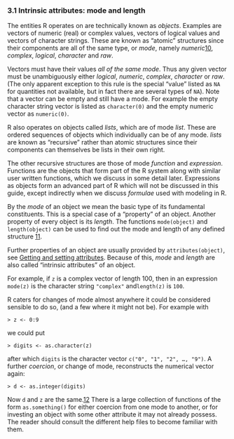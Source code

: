 ### 3.1 Intrinsic attributes: mode and length

The entities R operates on are technically known as *objects*. Examples are vectors of numeric (real) or complex values, vectors of logical values and vectors of character strings. These are known as “atomic” structures since their components are all of the same type, or *mode*, namely *numeric*[10](https://cran.r-project.org/doc/manuals/r-release/R-intro.html#FOOT10), *complex*, *logical*, *character* and *raw*.

Vectors must have their values *all of the same mode*. Thus any given vector must be unambiguously either *logical*, *numeric*, *complex*, *character* or *raw*. (The only apparent exception to this rule is the special “value” listed as `NA` for quantities not available, but in fact there are several types of `NA`). Note that a vector can be empty and still have a mode. For example the empty character string vector is listed as `character(0)` and the empty numeric vector as `numeric(0)`.

R also operates on objects called *lists*, which are of mode *list*. These are ordered sequences of objects which individually can be of any mode. *lists* are known as “recursive” rather than atomic structures since their components can themselves be lists in their own right.

The other recursive structures are those of mode *function* and *expression*. Functions are the objects that form part of the R system along with similar user written functions, which we discuss in some detail later. Expressions as objects form an advanced part of R which will not be discussed in this guide, except indirectly when we discuss *formulae* used with modeling in R.

By the *mode* of an object we mean the basic type of its fundamental constituents. This is a special case of a “property” of an object. Another property of every object is its *length*. The functions `mode(object)` and `length(object)` can be used to find out the mode and length of any defined structure [11](https://cran.r-project.org/doc/manuals/r-release/R-intro.html#FOOT11).

Further properties of an object are usually provided by `attributes(object)`, see [Getting and setting attributes](https://cran.r-project.org/doc/manuals/r-release/R-intro.html#Getting-and-setting-attributes). Because of this, *mode* and *length* are also called “intrinsic attributes” of an object.

For example, if `z` is a complex vector of length 100, then in an expression `mode(z)` is the character string `"complex"` and`length(z)` is `100`.

R caters for changes of mode almost anywhere it could be considered sensible to do so, (and a few where it might not be). For example with

```
> z <- 0:9
```

we could put

```
> digits <- as.character(z)
```

after which `digits` is the character vector `c("0", "1", "2", …, "9")`. A further *coercion*, or change of mode, reconstructs the numerical vector again:

```
> d <- as.integer(digits)
```

Now `d` and `z` are the same.[12](https://cran.r-project.org/doc/manuals/r-release/R-intro.html#FOOT12) There is a large collection of functions of the form `as.something()` for either coercion from one mode to another, or for investing an object with some other attribute it may not already possess. The reader should consult the different help files to become familiar with them.
